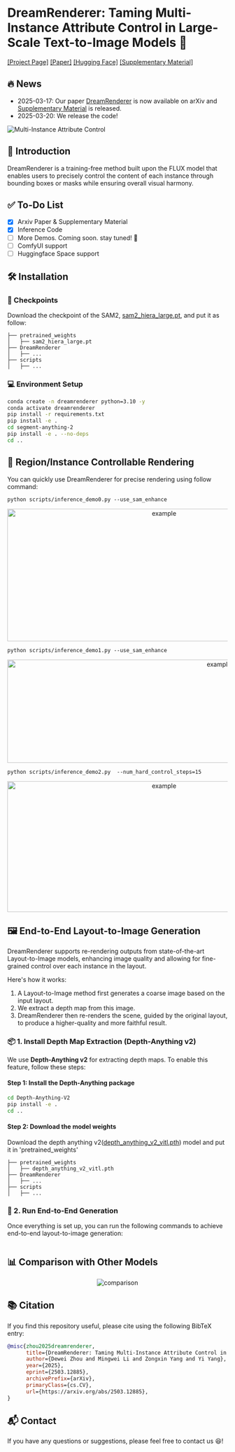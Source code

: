 # DreamRenderer: Taming Multi-Instance Attribute Control in Large-Scale Text-to-Image Models 🎨

[[Project Page]](https://limuloo.github.io/DreamRenderer/) [[Paper]](https://arxiv.org/abs/2503.12885) [[Hugging Face]](https://huggingface.co/papers/2503.12885) [[Supplementary Material]](https://drive.google.com/file/d/1MNaKZmIyBXT7Ia_6DJ56vJ2TeB5o8m6c/view?usp=sharing)

## 🔥 News

- 2025-03-17: Our paper [DreamRenderer](https://arxiv.org/abs/2503.12885) is now available on arXiv and [Supplementary Material](https://drive.google.com/file/d/1MNaKZmIyBXT7Ia_6DJ56vJ2TeB5o8m6c/view?usp=sharing) is released.
- 2025-03-20: We release the code!

![Multi-Instance Attribute Control](static/images/teaser.png)

## 📝 Introduction

DreamRenderer is a training-free method built upon the FLUX model that enables users to precisely control the content of each instance through bounding boxes or masks while ensuring overall visual harmony. 

## ✅ To-Do List

- [x] Arxiv Paper & Supplementary Material
- [x] Inference Code 
- [ ] More Demos. Coming soon. stay tuned! 🚀
- [ ] ComfyUI support
- [ ] Huggingface Space support

## 🛠️ Installation

### 🚀 Checkpoints

Download the checkpoint of the SAM2, [sam2_hiera_large.pt](https://drive.google.com/file/d/1QjdY64w7pKm8smh0bV7K9-joeZiow8e0/view?usp=sharing), and put it as follow:

```
├── pretrained_weights
│   ├── sam2_hiera_large.pt
├── DreamRenderer
│   ├── ...
├── scripts
│   ├── ...
```


### 💻 Environment Setup

```bash
conda create -n dreamrenderer python=3.10 -y
conda activate dreamrenderer
pip install -r requirements.txt
pip install -e .
cd segment-anything-2
pip install -e . --no-deps
cd ..
```

## 🧩 Region/Instance Controllable Rendering

You can quickly use DreamRenderer for precise rendering using follow command:
```
python scripts/inference_demo0.py --use_sam_enhance
```
<p align="center">
  <img src="figures/demo0.png" alt="example" width="701" height="303"/>
</p>


```
python scripts/inference_demo1.py --use_sam_enhance
```
<p align="center">
  <img src="figures/demo1.png" alt="example" width="952" height="236"/>
</p>

```
python scripts/inference_demo2.py  --num_hard_control_steps=15
```
<p align="center">
  <img src="figures/demo2.png" alt="example" width="701" height="299"/>
</p>

## 🖼️ End-to-End Layout-to-Image Generation

DreamRenderer supports re-rendering outputs from state-of-the-art Layout-to-Image models, enhancing image quality and allowing for fine-grained control over each instance in the layout.

Here's how it works:
1. A Layout-to-Image method first generates a coarse image based on the input layout.
2. We extract a depth map from this image.
3. DreamRenderer then re-renders the scene, guided by the original layout, to produce a higher-quality and more faithful result.

### 📦 1. Install Depth Map Extraction (Depth-Anything v2)

We use **Depth-Anything v2** for extracting depth maps. To enable this feature, follow these steps:

#### Step 1: Install the Depth-Anything package

```bash
cd Depth-Anything-V2
pip install -e .
cd ..
```
#### Step 2: Download the model weights
Download the depth anything v2([depth_anything_v2_vitl.pth](https://huggingface.co/depth-anything/Depth-Anything-V2-Large/tree/main)) model and put it in 'pretrained_weights'
```
├── pretrained_weights
│   ├── depth_anything_v2_vitl.pth
├── DreamRenderer
│   ├── ...
├── scripts
│   ├── ...
```

### 🚀 2. Run End-to-End Generation

Once everything is set up, you can run the following commands to achieve end-to-end layout-to-image generation:

```bash
```


## 📊 Comparison with Other Models

<p align="center">
  <img src="static/images/rerendering.png" alt="comparison"/>
</p>

## 📚 Citation

If you find this repository useful, please cite using the following BibTeX entry:

```bibtex
@misc{zhou2025dreamrenderer,
      title={DreamRenderer: Taming Multi-Instance Attribute Control in Large-Scale Text-to-Image Models},
      author={Dewei Zhou and Mingwei Li and Zongxin Yang and Yi Yang},
      year={2025},
      eprint={2503.12885},
      archivePrefix={arXiv},
      primaryClass={cs.CV},
      url={https://arxiv.org/abs/2503.12885},
}
```

## 📬 Contact

If you have any questions or suggestions, please feel free to contact us 😆!
